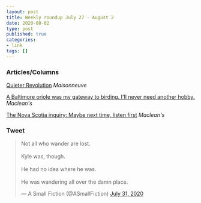 ```yaml
---
layout: post
title: Weekly roundup July 27 - August 2
date: 2020-08-02
type: post
published: true
categories:
- link
tags: []
---
```


### Articles/Columns

[Quieter Revolution](https://maisonneuve.org/article/2020/05/4/quieter-revolution/ "Quieter Revolution. By Nora Loreto") *Maisonneuve*

[A Baltimore oriole was my gateway to birding. I'll never need another hobby.](https://www.macleans.ca/society/life/a-baltimore-oriole-was-my-gateway-to-birding-ill-never-need-another-hobby/ "A Baltimore oriole was my gateway to birding. I'll never need another hobby. By Nick Taylor-Vaisey") *Maclean's*

[The Nova Scotia inquiry: Maybe next time, listen first](https://www.macleans.ca/politics/ottawa/the-nova-scotia-inquiry-maybe-next-time-listen-first/ "The Nova Scotia inquiry: Maybe next time, listen first. By Paul Wells") *Maclean's*

### Tweet

<blockquote class="twitter-tweet" data-dnt="true"><p lang="en" dir="ltr">Not all who wander are lost.<br><br>Kyle was, though.<br><br>He had no idea where he was.<br><br>He was wandering all over the damn place.</p>&mdash; A Small Fiction (@ASmallFiction) <a href="https://twitter.com/ASmallFiction/status/1289049154983886849?ref_src=twsrc%5Etfw">July 31, 2020</a></blockquote> <script async src="https://platform.twitter.com/widgets.js" charset="utf-8"></script>
